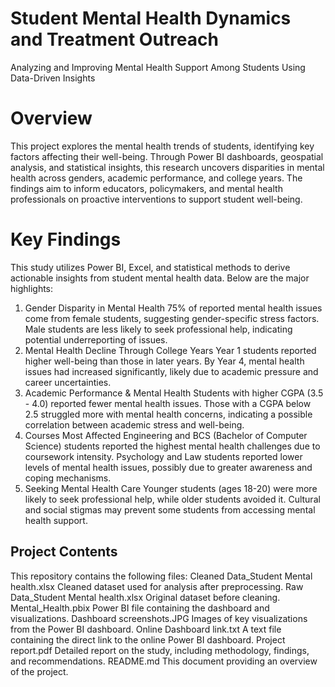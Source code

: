 # Student Mental Health Dynamics and Treatment Outreach
Analyzing and Improving Mental Health Support Among Students Using Data-Driven Insights

# Overview
This project explores the mental health trends of students, identifying key factors affecting their well-being. Through Power BI dashboards, geospatial analysis, and statistical insights, this research uncovers disparities in mental health across genders, academic performance, and college years. The findings aim to inform educators, policymakers, and mental health professionals on proactive interventions to support student well-being.

# Key Findings
This study utilizes Power BI, Excel, and statistical methods to derive actionable insights from student mental health data. Below are the major highlights:

1. Gender Disparity in Mental Health
75% of reported mental health issues come from female students, suggesting gender-specific stress factors.
Male students are less likely to seek professional help, indicating potential underreporting of issues.
2. Mental Health Decline Through College Years
Year 1 students reported higher well-being than those in later years.
By Year 4, mental health issues had increased significantly, likely due to academic pressure and career uncertainties.
3. Academic Performance & Mental Health
Students with higher CGPA (3.5 - 4.0) reported fewer mental health issues.
Those with a CGPA below 2.5 struggled more with mental health concerns, indicating a possible correlation between academic stress and well-being.
4. Courses Most Affected
Engineering and BCS (Bachelor of Computer Science) students reported the highest mental health challenges due to coursework intensity.
Psychology and Law students reported lower levels of mental health issues, possibly due to greater awareness and coping mechanisms.
5. Seeking Mental Health Care
Younger students (ages 18-20) were more likely to seek professional help, while older students avoided it.
Cultural and social stigmas may prevent some students from accessing mental health support.

## Project Contents
This repository contains the following files:
Cleaned Data_Student Mental health.xlsx	Cleaned dataset used for analysis after preprocessing.
Raw Data_Student Mental health.xlsx	Original dataset before cleaning.
Mental_Health.pbix	Power BI file containing the dashboard and visualizations.
Dashboard screenshots.JPG	Images of key visualizations from the Power BI dashboard.
Online Dashboard link.txt	A text file containing the direct link to the online Power BI dashboard.
Project report.pdf	Detailed report on the study, including methodology, findings, and recommendations.
README.md	This document providing an overview of the project.
